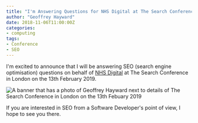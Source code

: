 ```yaml
---
title: "I'm Answering Questions for NHS Digital at The Search Conference"
author: "Geoffrey Hayward"
date: 2018-11-06T11:00:00Z
categories:
- computing
tags:
- Conference
- SEO
---
```

I'm excited to announce that I will be answering SEO (search engine optimisation) questions on behalf of [NHS Digital](https://digital.nhs.uk/) at The Search Conference in London on the 13th February 2019.

<!--more-->

<img src="../../../static.geoffhayward.eu/images/SEO-Geoffrey-Discount.html" alt="A banner that has a photo of Geoffrey Hayward next to details of The Search Conference in London on the 13th Febuary 2019" class="img-responsive" />

If you are interested in SEO from a Software Developer's point of view, I hope to see you there.